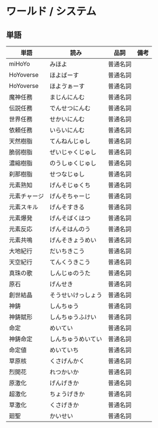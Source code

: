 # ワールド / システム

## 単語

|単語|読み|品詞|備考|
|---|---|---|---|
|miHoYo|みほよ|普通名詞||
|HoYoverse|ほよばーす|普通名詞||
|HoYoverse|ほよゔぁーす|普通名詞||
|魔神任務|まじんにんむ|普通名詞||
|伝説任務|でんせつにんむ|普通名詞||
|世界任務|せかいにんむ|普通名詞||
|依頼任務|いらいにんむ|普通名詞||
|天然樹脂|てんねんじゅし|普通名詞||
|脆弱樹脂|ぜいじゃくじゅし|普通名詞||
|濃縮樹脂|のうしゅくじゅし|普通名詞||
|刹那樹脂|せつなじゅし|普通名詞||
|元素熟知|げんそじゅくち|普通名詞||
|元素チャージ|げんそちゃーじ|普通名詞||
|元素スキル|げんそすきる|普通名詞||
|元素爆発|げんそばくはつ|普通名詞||
|元素反応|げんそはんのう|普通名詞||
|元素共鳴|げんそきょうめい|普通名詞||
|大地紀行|だいちきこう|普通名詞||
|天空紀行|てんくうきこう|普通名詞||
|真珠の歌|しんじゅのうた|普通名詞||
|原石|げんせき|普通名詞||
|創世結晶|そうせいけっしょう|普通名詞||
|神鋳|しんちゅう|普通名詞||
|神鋳賦形|しんちゅうふけい|普通名詞||
|命定|めいてい|普通名詞||
|神鋳命定|しんちゅうめいてい|普通名詞||
|命定値|めいていち|普通名詞||
|草原核|くさげんかく|普通名詞||
|烈開花|れつかいか|普通名詞||
|原激化|げんげきか|普通名詞||
|超激化|ちょうげきか|普通名詞||
|草激化|くさげきか|普通名詞||
|廻聖|かいせい|普通名詞||